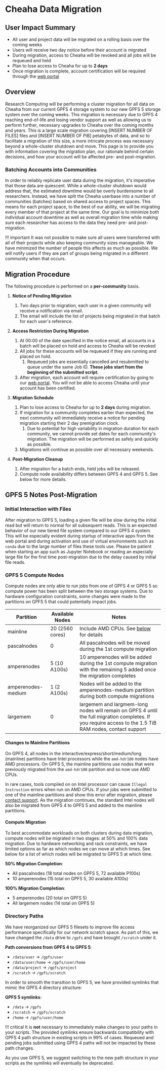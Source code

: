 # Cheaha Data Migration

## User Impact Summary

- All user and project data will be migrated on a rolling basis over the coming weeks
- Users will receive two day notice before their account is migrated
- During migration, access to Cheaha will be revoked and all jobs will be requeued and held
- Plan to lose access to Cheaha for up to **2 days**
- Once migration is complete, account certification will be required through the [web portal](https://rc.uab.edu)

## Overview

Research Computing will be performing a cluster migration for all data on Cheaha from our current GPFS 4 storage system to our new GPFS 5 storage system over the coming weeks. This migration is necessary due to GPFS 4 reaching end-of-life and losing vendor support as well as allowing us to perform further, necessary upgrades to Cheaha over the coming months and years. This is a large scale migration covering [INSERT NUMBER OF FILES] files and [INSERT NUMBER OF PiB] petabytes of data, and so to facilitate a migration of this size, a more intricate process was necessary beyond a whole-cluster shutdown and move. This page is to provide you with information covering the migration plan, our rationale behind certain decisions, and how your account will be affected pre- and post-migration.

### Batching Accounts into Communities

In order to reliably replicate user data during the migration, it's imperative that those data are quiescent. While a whole-cluster shutdown would address that, the estimated downtime would be overly burdensome to all researchers. Instead, we have split the Cheaha userbase into a number of communities (batches) based on shared access to project spaces. This means for each project space, to the best of our ability, we will be migrating every member of that project at the same time. Our goal is to minimize both individual account downtime as well as overall migration time while making sure each researcher has access to the data they need pre- and post-migration.

<!-- markdownlint-disable MD046 -->
!!! important
    It was not possible to make sure all users were transferred with all of their projects while also keeping community sizes manageable. We have minimized the number of people this affects as much as possible. We will notify users if they are part of groups being migrated in a different community when that occurs.
<!-- markdownlint-enable MD046 -->

## Migration Procedure

The following procedure is performed on a **per-community** basis.

1. **Notice of Pending Migration**
    1. Two days prior to migration, each user in a given community will receive a notification via email.
    1. The email will include the list of projects being migrated in that batch for each user's reference.

1. **Access Restriction During Migration**
    1. At 00:00 of the date specified in the notice email, all accounts in a batch will be placed on hold and access to Cheaha will be revoked
    1. All jobs for these accounts will be requeued if they are running and placed on hold.
        1. Requeued jobs are essentially cancelled and resubmitted to queue under the same Job ID. **These jobs start from the beginning of the submitted script**.
    1. After migration, each account will require certification by going to our [web portal](https://rc.uab.edu). You will not be able to access Cheaha until your account has been certified.

1. **Migration Schedule**
    1. Plan to lose access to Cheaha for up to **2 days** during migration.
    1. If migration for a community completes earlier than expected, the next community will immediately receive a notice for pending migration starting their 2 day premigration clock.
        1. Due to potential for high variability in migration duration for each community, we cannot provide set dates for each community's migration. The migration will be performed as safely and quickly as possible.
    1. Migrations will continue as possible over all necessary weekends.

1. **Post-Migration Cleanup**
    1. After migration for a batch ends, held jobs will be released.
    1. Compute node availability differs between GPFS 4 and GPFS 5. See below for more details.

## GPFS 5 Notes Post-Migration

### Initial Interaction with Files

After migration to GPFS 5, loading a given file will be slow during the initial read but will return to normal for all subsequent reads. This is an expected behavior of our new tiered file system compared to our GPFS 4 system. This will be especially evident during startup of interactive apps from the web portal and during activation and use of virtual environments such as `conda` due to the large number of files these tools use. Please be patient when starting an app such as Jupyter Notebook or reading an especially large file for the first time post-migration due to the delay caused by initial file reads.

### GPFS 5 Compute Nodes

Compute nodes are only able to run jobs from one of GPFS 4 or GPFS 5 so compute power has been split between the two storage systems. Due to hardware configuration constraints, some changes were made to the partitions on GPFS 5 that could potentially impact jobs.

| Partition | Available Nodes | Notes |
|---|---|---|
| mainline | 20 (2560 cores) | Include AMD CPUs. See [below](#changes-to-mainline-partitions) for details |
| pascalnodes | 0 | All pascalnodes will be moved during the 1st compute migration |
| amperenodes | 5 (10 A100s) | 10 amperenodes will be added during the 1st compute migration with the remaining 5 added once the migration completes |
| amperenodes-medium | 1 (2 A100s) | Nodes will be added to the amperenodes-medium partition during both compute migrations |
| largemem | 0 | largemem and largmem-long nodes will remain on GPFS 4 until the full migration completes. If you require access to the 1.5 TiB RAM nodes, contact support |

#### Changes to Mainline Partitions

On GPFS 4, all nodes in the interactive/express/short/medium/long (mainline) partitions have Intel processors while the `amd-hdr100` nodes have AMD processors. On GPFS 5, the mainline partitions use nodes that were previously migrated from the `amd-hdr100` partition and so now use AMD CPUs.

In rare cases, tools compiled on on Intel processor can cause `Illegal Instruction` errors when run on AMD CPUs. If your jobs were submitted to one of the mainline partitions and show this error after migration, please [contact support](../index.md#how-to-contact-us). As the migration continues, the standard Intel nodes will also be migrated from GPFS 4 to GPFS 5 and added to the mainline partitions.

#### Compute Migration

To best accommodate workloads on both clusters during data migration, compute nodes will be migrated in two stages: at 50% and 100% data migration. Due to hardware networking and rack constraints, we have limited options as far as which nodes we can move at which times. See below for a list of which nodes will be migrated to GPFS 5 at which time.

**50% Migration Completion**:

- All pascalnodes (18 total nodes on GPFS 5, 72 available P100s)
- 10 amperenodes (15 total on GPFS 5, 30 available A100s)

**100% Migration Completion**:

- 5 amperenodes (20 total on GPFS 5)
- All largemem nodes (14 total on GPFS 5)

### Directory Paths

We have reorganized our GPFS 5 filesets to improve file access performance specifically for our network scratch space. As part of this, we have changed the `/data` drive to `/gpfs` and have brought `/scratch` under it.

**Path conversions from GPFS 4 to GPFS 5**:

- `/data/user` -> `/gpfs/user`
- `/data/user/home` -> `/gpfs/user/home`
- `/data/project` -> `/gpfs/project`
- `/scratch` -> `/gpfs/scratch`

In order to smooth the transition to GPFS 5, we have provided symlinks that mimic the GPFS 4 directory structure:

**GPFS 5 symlinks**:

- `/data` -> `/gpfs`
- `/scratch` -> `/gpfs/scratch`
- `/home` -> `/gpfs/user/home`

<!-- markdownlint-disable MD046 -->
!!! critical
    It is **not** necessary to immediately make changes to your paths in your scripts. The provided symlinks ensure backwards compatibility with GPFS 4 path structure in existing scripts in 99% of cases. Requeued and pending jobs submitted using GPFS 4 paths will not be impacted by these path changes.
<!-- markdownlint-enable MD046 -->

As you use GPFS 5, we suggest switching to the new path structure in your scripts as the symlinks will eventually be deprecated.
